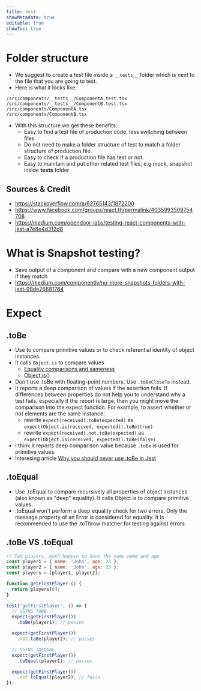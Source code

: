 ```yaml
---
title: Jest
showMetadata: true
editable: true
showToc: true
---
```


# Folder structure
- We suggest to create a test file inside a `__tests__` folder which is next to the file that you are going to test.
- Here is what it looks like:
```
/src/components/__tests__/ComponentA.test.tsx
/src/components/__tests__/ComponentB.test.tsx
/src/components/ComponentA.tsx
/src/components/ComponentB.tsx
```
- With this structure we get these benefits:
  - Easy to find a test file of production code, less switching between files.
  - Do not need to make a folder structure of test to match a folder structure of production file.
  - Easy to check if a production file has test or not.
  - Easy to maintain and put other related test files, e.g mock, snapshot inside __tests__ folder

## Sources & Credit
- https://stackoverflow.com/a/62765143/1872200
- https://www.facebook.com/groups/react.th/permalink/4035993509754708
- https://medium.com/opendoor-labs/testing-react-components-with-jest-a7e8e4d312d8

# What is Snapshot testing?
- Save output of a component and compare with a new component output if they match
- https://medium.com/componently/no-more-snapshots-folders-with-jest-98de26681764


# Expect

## .toBe
- Use to compare primitive values or to check referential identity of object instances.
- It calls `Object.is` to compare values
  - [Equality comparisons and sameness](https://developer.mozilla.org/en-US/docs/Web/JavaScript/Equality_comparisons_and_sameness)
  - [Object.is()](https://developer.mozilla.org/en-US/docs/Web/JavaScript/Reference/Global_Objects/Object/is)
- Don't use .toBe with floating-point numbers. Use `.toBeCloseTo` instead.
- It reports a deep comparison of values if the assertion fails. If differences between properties do not help you to understand why a test fails, especially if the report is large, then you might move the comparison into the expect function. For example, to assert whether or not elements are the same instance:
  - rewrite `expect(received).toBe(expected)` as `expect(Object.is(received, expected)).toBe(true)`
  - rewrite `expect(received).not.toBe(expected)` as `expect(Object.is(received, expected)).toBe(false)`
- I think it reports deep comparison value because `.toBe` is used for primitive values.
- Interesing article [Why you should never use .toBe in Jest](https://dev.to/thejaredwilcurt/why-you-should-never-use-tobe-in-jest-48ca)

## .toEqual
- Use .toEqual to compare recursively all properties of object instances (also known as "deep" equality). It calls Object.is to compare primitive values.
- .toEqual won't perform a deep equality check for two errors. Only the message property of an Error is considered for equality. It is recommended to use the .toThrow matcher for testing against errors

## .toBe VS .toEqual
```js
// Two players, both happen to have the same name and age
const player1 = { name: 'John', age: 25 };
const player2 = { name: 'John', age: 25 };
const players = [player1, player2];

function getFirstPlayer () {
  return players[0];
}

test('getFirstPlayer', () => {
  // USING TOBE
  expect(getFirstPlayer())
    .toBe(player1); // passes

  expect(getFirstPlayer())
    .not.toBe(player2); // passes

  // USING TOEQUAL
  expect(getFirstPlayer())
    .toEqual(player1); // passes

  expect(getFirstPlayer())
    .not.toEqual(player2); // fails
});
```
